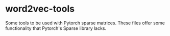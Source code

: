 # word2vec-tools
Some tools to be used with Pytorch sparse matrices. These files offer some functionality that Pytorch's Sparse library lacks.
